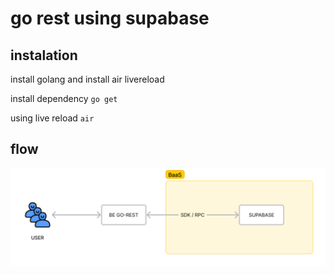 # go rest using supabase

## instalation

install golang and install air livereload

install dependency
`go get`

using live reload `air`

## flow

![alt text](.theme/img.png)
